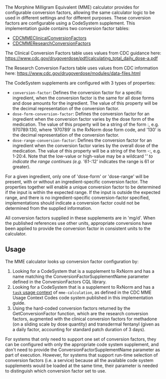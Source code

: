 The Morphine Milligram Equivalent (MME) calculator provides for configurable
conversion factors, allowing the same calculator logic to be used in different
settings and for different purposes. These conversion factors are configurable
using a CodeSystem supplement. This implementation guide contains two conversion
factor tables:

* [CDCMMEClinicalConversionFactors](CodeSystem-CDCMMEClinicalConversionFactors.html)
* [CDCMMEResearchConversionFactors](CodeSystem-CDCMMEResearchConversionFactors.html)

The Clinical Conversion Factors table uses values from CDC guidance here:
https://www.cdc.gov/drugoverdose/pdf/calculating_total_daily_dose-a.pdf

The Research Conversion Factors table uses values from CDC information here:
https://www.cdc.gov/drugoverdose/modules/data-files.html

The CodeSystem supplements are configured with 3 types of properties:

* `conversion-factor`: Defines the conversion factor for a specific ingredient,
when the conversion factor is the same for all dose forms and dose amounts for
the ingredient. The value of this property will be the decimal representation of
the conversion factor.
* `dose-form-conversion-factor`: Defines the conversion factor for an ingredient
when the conversion factor varies by the dose form of the medication. The value
of this property will be a string of the form <dose-form-code>:<conversion-factor>,
e.g. 970789:130, where '970789' is the RxNorm dose form code, and '130' is the
decimal representation of the conversion factor.
* `dose-range-conversion-factor`: Defines the conversion factor for an ingredient
when the conversion factor varies by the overall dose of the medication. The
value of this property will be a string of the form <low-value>-<high-value>:<conversion-factor>,
e.g. 1-20:4. Note that the low-value or high-value may be a wildcard '*' to
indicate the range continues (e.g. '61-*:12' indicates the range is 61 or greater).

For a given ingredient, only one of 'dose-form' or 'dose-range' will be present,
with or without an ingredient-specific conversion factor. The properties together
will enable a unique conversion factor to be determined if the input is within
the expected range. If the input is outside the expected range, and there is no
ingredient-specific conversion-factor specified, implementations should indicate
a conversion factor could not be determined from the supplied information.

All conversion factors supplied in these supplements are in 'mg/d'. When the
published references use other units, appropriate conversions have been applied
to provide the conversion factor in consistent units to the calculator.

## Usage

The MME calculator looks up conversion factor configuration by:

1. Looking for a CodeSystem that is a supplement to RxNorm and has a name matching the ConversionFactorSupplementName parameter defined in the ConversionFactors CQL library.
2. Looking for a CodeSystem that is a supplement to RxNorm and has a [`task` usage context](http://hl7.org/fhir/codesystem-usage-context-type.html) of `mme-calculation`, as defined in the CDC MME Usage Context Codes code system published in this implementation guide.
3. Using the hard-coded conversion factors returned by the GetConversionFactor function, which are the research conversion factors, augmented with the clinical conversion factors for methadone (on a sliding scale by dose quantity) and transdermal fentanyl (given as a daily factor, accounting for standard patch duration of 3 days).

For systems that only need to support one set of conversion factors, they can be configured with
only the appropriate code system supplement, and don't need to provide the ConversionFactorSupplementName
parameter as part of execution. However, for systems that support run-time selection of conversion factors
(i.e. a service) because all the available code system supplements would be loaded at the same time,
their parameter is needed to distinguish which conversion factor set to use.
